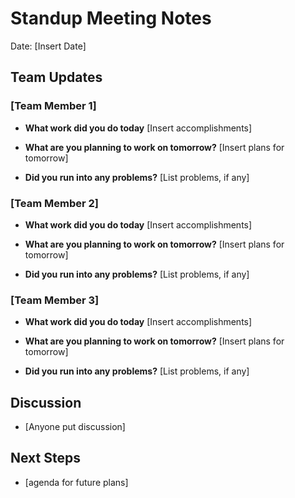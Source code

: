 # Standup Meeting Notes

Date: [Insert Date]

## Team Updates

### [Team Member 1]

- **What work did you do today**
    [Insert accomplishments]

- **What are you planning to work on tomorrow?**
    [Insert plans for tomorrow]

- **Did you run into any problems?**
    [List problems, if any]

### [Team Member 2]

- **What work did you do today**
    [Insert accomplishments]

- **What are you planning to work on tomorrow?**
    [Insert plans for tomorrow]

- **Did you run into any problems?**
    [List problems, if any]

### [Team Member 3]

- **What work did you do today**
    [Insert accomplishments]

- **What are you planning to work on tomorrow?**
    [Insert plans for tomorrow]

- **Did you run into any problems?**
    [List problems, if any]

## Discussion

- [Anyone put discussion]

## Next Steps

- [agenda for future plans]
